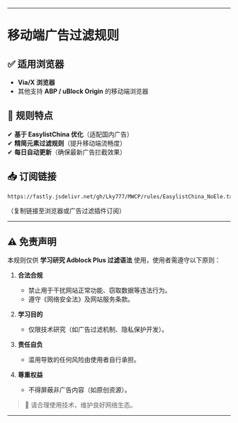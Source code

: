
---

# **移动端广告过滤规则**  

## ✅ **适用浏览器**  
- **Via/X 浏览器**    
- 其他支持 **ABP / uBlock Origin** 的移动端浏览器  

## 🔧 **规则特点**  
✔ **基于 EasylistChina 优化**（适配国内广告）  
✔ **精简元素过滤规则**（提升移动端流畅度）  
✔ **每日自动更新**（确保最新广告拦截效果）  

## 📥 **订阅链接**  
```plaintext
https://fastly.jsdelivr.net/gh/Lky777/MWCP/rules/EasylistChina_NoEle.txt
```
（复制链接至浏览器或广告过滤插件订阅）  

---

## ⚠️ **免责声明**  
本规则仅供 **学习研究 Adblock Plus 过滤语法** 使用，使用者需遵守以下原则：  

1. **合法合规**  
   - 禁止用于干扰网站正常功能、窃取数据等违法行为。  
   - 遵守《网络安全法》及网站服务条款。  

2. **学习目的**  
   - 仅限技术研究（如广告过滤机制、隐私保护开发）。  

3. **责任自负**  
   - 滥用导致的任何风险由使用者自行承担。  

4. **尊重权益**  
   - 不得屏蔽非广告内容（如原创资源）。  

> 📌 请合理使用技术，维护良好网络生态。  

---
